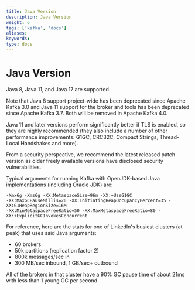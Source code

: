 ```yaml
---
title: Java Version
description: Java Version
weight: 6
tags: ['kafka', 'docs']
aliases: 
keywords: 
type: docs
---
```


# Java Version

Java 8, Java 11, and Java 17 are supported. 

Note that Java 8 support project-wide has been deprecated since Apache Kafka 3.0 and Java 11 support for the broker and tools has been deprecated since Apache Kafka 3.7. Both will be removed in Apache Kafka 4.0. 

Java 11 and later versions perform significantly better if TLS is enabled, so they are highly recommended (they also include a number of other performance improvements: G1GC, CRC32C, Compact Strings, Thread-Local Handshakes and more). 

From a security perspective, we recommend the latest released patch version as older freely available versions have disclosed security vulnerabilities. 

Typical arguments for running Kafka with OpenJDK-based Java implementations (including Oracle JDK) are: 
    
    
    -Xmx6g -Xms6g -XX:MetaspaceSize=96m -XX:+UseG1GC
    -XX:MaxGCPauseMillis=20 -XX:InitiatingHeapOccupancyPercent=35 -XX:G1HeapRegionSize=16M
    -XX:MinMetaspaceFreeRatio=50 -XX:MaxMetaspaceFreeRatio=80 -XX:+ExplicitGCInvokesConcurrent

For reference, here are the stats for one of LinkedIn's busiest clusters (at peak) that uses said Java arguments: 

  * 60 brokers
  * 50k partitions (replication factor 2)
  * 800k messages/sec in
  * 300 MB/sec inbound, 1 GB/sec+ outbound

All of the brokers in that cluster have a 90% GC pause time of about 21ms with less than 1 young GC per second. 

